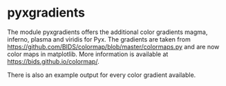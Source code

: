 # pyxgradients

The module pyxgradients offers the additional color gradients magma, inferno,
plasma and viridis for Pyx. The gradients are taken from
https://github.com/BIDS/colormap/blob/master/colormaps.py and are now color
maps in matplotlib. More information is available at
https://bids.github.io/colormap/.

There is also an example output for every color gradient available.

